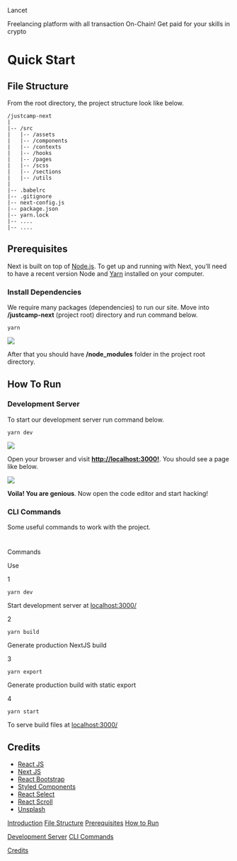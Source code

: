 Lancet

Freelancing platform with all transaction On-Chain! Get paid for your skills in crypto


Quick Start
===========

File Structure
--------------

From the root directory, the project structure look like below.

    
    /justcamp-next
    |
    |-- /src
    |   |-- /assets
    |   |-- /components
    |   |-- /contexts
    |   |-- /hooks
    |   |-- /pages
    |   |-- /scss
    |   |-- /sections
    |   |-- /utils
    |
    |-- .babelrc
    |-- .gitignore
    |-- next-config.js
    |-- package.json
    |-- yarn.lock
    |-- ....
    |-- ....
    
    

Prerequisites
-------------

Next is built on top of [Node.js](https://nodejs.org/en/). To get up and running with Next, you’ll need to have a recent version Node and [Yarn](https://yarnpkg.com/getting-started/install) installed on your computer.

### Install Dependencies

We require many packages (dependencies) to run our site. Move into **/justcamp-next** (project root) directory and run command below.

`yarn`

![](assets/images/install.png)

After that you should have **/node\_modules** folder in the project root directory.

How To Run
----------

### Development Server

To start our development server run command below.

`yarn dev`

![](assets/images/develop.png)

Open your browser and visit **[http://localhost:3000!](http://localhost:3000)**. You should see a page like below.

![](assets/images/home-page.png)

**Voila! You are genious**. Now open the code editor and start hacking!

### CLI Commands

Some useful commands to work with the project.

#

Commands

Use

1

`yarn dev`

Start development server at [localhost:3000/](http://localhost:3000/)

2

`yarn build`

Generate production NextJS build

3

`yarn export`

Generate production build with static export

4

`yarn start`

To serve build files at [localhost:3000/](http://localhost:3000/)

Credits
-------

*   [React JS](https://reactjs.org/)
*   [Next JS](https://nextjs.org/)
*   [React Bootstrap](https://react-bootstrap.github.io/)
*   [Styled Components](https://www.styled-components.com)
*   [React Select](https://react-select.com/home)
*   [React Scroll](https://github.com/fisshy/react-scroll)
*   [Unsplash](https://unsplash.com/)

[Introduction](#introduction-section) [File Structure](#structure-section) [Prerequisites](#prerequisites-section) [How to Run](#how-to-run-section)

[Development Server](#development-server) [CLI Commands](#commands)

[Credits](#credits-section)